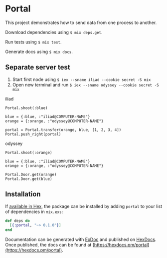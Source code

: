 # Portal

This project demonstrates how to send data from one process to another. 

Download dependencies using `$ mix deps.get`.

Run tests using `$ mix test`.

Generate docs using `$ mix docs`.

## Separate server test
1. Start first node using `$ iex --sname iliad --cookie secret -S mix`
2. Open new terminal and run `$ iex --sname odyssey --cookie secret -S mix`

iliad
```
Portal.shoot(:blue)

blue = {:blue, :"iliad@COMPUTER-NAME"}
orange = {:orange, :"odyssey@COMPUTER-NAME"}

portal = Portal.transfer(orange, blue, [1, 2, 3, 4])
Portal.push_right(portal)
```

odyssey
```
Portal.shoot(:orange)

blue = {:blue, :"iliad@COMPUTER-NAME"}
orange = {:orange, :"odyssey@COMPUTER-NAME"}

Portal.Door.get(orange)
Portal.Door.get(blue)
```


## Installation

If [available in Hex](https://hex.pm/docs/publish), the package can be installed
by adding `portal` to your list of dependencies in `mix.exs`:

```elixir
def deps do
  [{:portal, "~> 0.1.0"}]
end
```

Documentation can be generated with [ExDoc](https://github.com/elixir-lang/ex_doc)
and published on [HexDocs](https://hexdocs.pm). Once published, the docs can
be found at [https://hexdocs.pm/portal](https://hexdocs.pm/portal).


